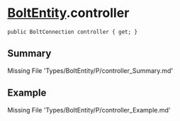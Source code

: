# [BoltEntity](Types/BoltEntity.md).controller
`public BoltConnection controller { get; }`
## Summary
Missing File 'Types/BoltEntity/P/controller_Summary.md'
## Example
Missing File 'Types/BoltEntity/P/controller_Example.md'
